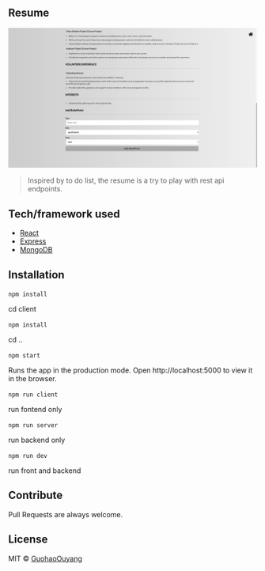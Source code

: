 ## Resume
![screenshot2](/client/src/components/bgImages/screenshot2.png?raw=true "Optional Title")

>Inspired by to do list, the resume is a try to play with rest api endpoints. 
 
## Tech/framework used
- [React](https://reactjs.org/)
- [Express](https://expressjs.com/)
- [MongoDB](https://www.mongodb.com/cloud/atlas)

## Installation

 `npm install`
 
 cd client 
 
 `npm install`
 
 cd ..

`npm start`

Runs the app in the production mode.
Open http://localhost:5000 to view it in the browser.

`npm run client`

run fontend only

`npm run server`

run backend only

`npm run dev`

run front and backend


## Contribute

Pull Requests are always welcome.


## License

MIT © [GuohaoOuyang]()
